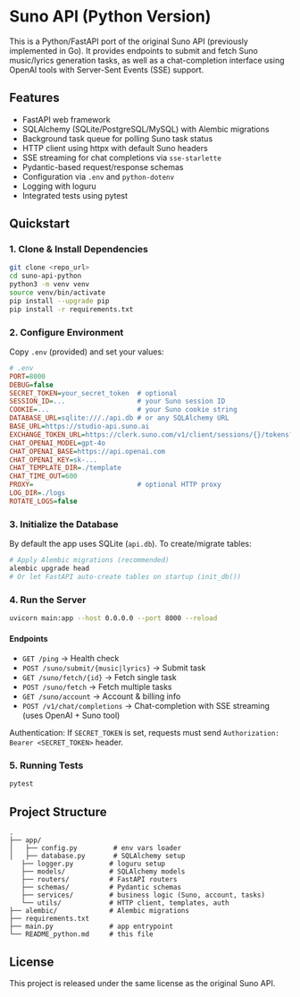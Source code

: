 # Suno API (Python Version)

This is a Python/FastAPI port of the original Suno API (previously implemented in Go). It provides endpoints to submit and fetch Suno music/lyrics generation tasks, as well as a chat-completion interface using OpenAI tools with Server-Sent Events (SSE) support.

## Features
- FastAPI web framework
- SQLAlchemy (SQLite/PostgreSQL/MySQL) with Alembic migrations
- Background task queue for polling Suno task status
- HTTP client using httpx with default Suno headers
- SSE streaming for chat completions via `sse-starlette`
- Pydantic-based request/response schemas
- Configuration via `.env` and `python-dotenv`
- Logging with loguru
- Integrated tests using pytest

## Quickstart

### 1. Clone & Install Dependencies
```bash
git clone <repo_url>
cd suno-api-python
python3 -m venv venv
source venv/bin/activate
pip install --upgrade pip
pip install -r requirements.txt
```

### 2. Configure Environment
Copy `.env` (provided) and set your values:
```ini
# .env
PORT=8000
DEBUG=false
SECRET_TOKEN=your_secret_token  # optional
SESSION_ID=...                  # your Suno session ID
COOKIE=...                      # your Suno cookie string
DATABASE_URL=sqlite:///./api.db # or any SQLAlchemy URL
BASE_URL=https://studio-api.suno.ai
EXCHANGE_TOKEN_URL=https://clerk.suno.com/v1/client/sessions/{}/tokens?_clerk_js_version=4.73.2
CHAT_OPENAI_MODEL=gpt-4o
CHAT_OPENAI_BASE=https://api.openai.com
CHAT_OPENAI_KEY=sk-...
CHAT_TEMPLATE_DIR=./template
CHAT_TIME_OUT=600
PROXY=                          # optional HTTP proxy
LOG_DIR=./logs
ROTATE_LOGS=false
```

### 3. Initialize the Database
By default the app uses SQLite (`api.db`). To create/migrate tables:
```bash
# Apply Alembic migrations (recommended)
alembic upgrade head
# Or let FastAPI auto-create tables on startup (init_db())
```

### 4. Run the Server
```bash
uvicorn main:app --host 0.0.0.0 --port 8000 --reload
```

#### Endpoints
- `GET /ping` &rarr; Health check
- `POST /suno/submit/{music|lyrics}` &rarr; Submit task
- `GET /suno/fetch/{id}` &rarr; Fetch single task
- `POST /suno/fetch` &rarr; Fetch multiple tasks
- `GET /suno/account` &rarr; Account & billing info
- `POST /v1/chat/completions` &rarr; Chat-completion with SSE streaming (uses OpenAI + Suno tool)

Authentication: If `SECRET_TOKEN` is set, requests must send `Authorization: Bearer <SECRET_TOKEN>` header.

### 5. Running Tests
```bash
pytest
```

## Project Structure
```
.
├── app/
│   ├── config.py         # env vars loader
│   ├── database.py       # SQLAlchemy setup
   ├── logger.py         # loguru setup
   ├── models/           # SQLAlchemy models
   ├── routers/          # FastAPI routers
   ├── schemas/          # Pydantic schemas
   ├── services/         # business logic (Suno, account, tasks)
   └── utils/            # HTTP client, templates, auth
├── alembic/             # Alembic migrations
├── requirements.txt
├── main.py              # app entrypoint
└── README_python.md     # this file
```

## License
This project is released under the same license as the original Suno API.